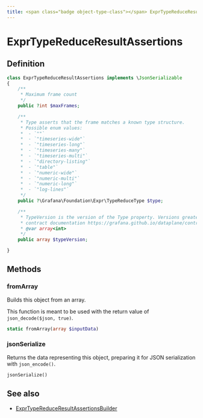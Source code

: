 ```yaml
---
title: <span class="badge object-type-class"></span> ExprTypeReduceResultAssertions
---
```

# <span class="badge object-type-class"></span> ExprTypeReduceResultAssertions

## Definition

```php
class ExprTypeReduceResultAssertions implements \JsonSerializable
{
    /**
     * Maximum frame count
     */
    public ?int $maxFrames;

    /**
     * Type asserts that the frame matches a known type structure.
     * Possible enum values:
     *  - `""` 
     *  - `"timeseries-wide"` 
     *  - `"timeseries-long"` 
     *  - `"timeseries-many"` 
     *  - `"timeseries-multi"` 
     *  - `"directory-listing"` 
     *  - `"table"` 
     *  - `"numeric-wide"` 
     *  - `"numeric-multi"` 
     *  - `"numeric-long"` 
     *  - `"log-lines"` 
     */
    public ?\Grafana\Foundation\Expr\TypeReduceType $type;

    /**
     * TypeVersion is the version of the Type property. Versions greater than 0.0 correspond to the dataplane
     * contract documentation https://grafana.github.io/dataplane/contract/.
     * @var array<int>
     */
    public array $typeVersion;

}
```
## Methods

### <span class="badge object-method"></span> fromArray

Builds this object from an array.

This function is meant to be used with the return value of `json_decode($json, true)`.

```php
static fromArray(array $inputData)
```

### <span class="badge object-method"></span> jsonSerialize

Returns the data representing this object, preparing it for JSON serialization with `json_encode()`.

```php
jsonSerialize()
```

## See also

 * <span class="badge builder"></span> [ExprTypeReduceResultAssertionsBuilder](./builder-ExprTypeReduceResultAssertionsBuilder.md)
